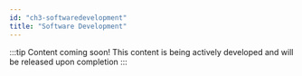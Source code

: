 ```yaml
---
id: "ch3-softwaredevelopment"
title: "Software Development"
---
```


:::tip Content coming soon! 
This content is being actively developed and will be released upon completion
::: 